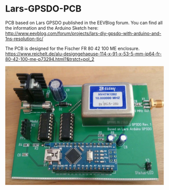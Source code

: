# Lars-GPSDO-PCB
PCB based on Lars GPSDO published in the EEVBlog forum.
You can find all the information and the Arduino Sketch here:
http://www.eevblog.com/forum/projects/lars-diy-gpsdo-with-arduino-and-1ns-resolution-tic/

The PCB is designed for the Fischer FR 80 42 100 ME enclosure.
https://www.reichelt.de/alu-designgehaeuse-114-x-91-x-53-5-mm-ip64-fr-80-42-100-me-p73294.html?&trstct=pol_2

![alt text](https://github.com/Qw3rtzuiop/Lars-GPSDO-PCB/blob/master/pictures/IMG_20180627_150626.jpg)
